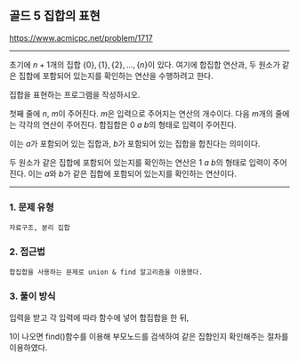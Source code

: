 ## 골드 5 집합의 표현

https://www.acmicpc.net/problem/1717

---

초기에 $n+1$개의 집합 $\{0\}, \{1\}, \{2\}, \dots , \{n\}$이 있다. 여기에 합집합 연산과, 두 원소가 같은 집합에 포함되어 있는지를 확인하는 연산을 수행하려고 한다.

집합을 표현하는 프로그램을 작성하시오.

첫째 줄에 $n$, $m$이 주어진다. $m$은 입력으로 주어지는 연산의 개수이다. 다음 $m$개의 줄에는 각각의 연산이 주어진다. 합집합은 $0$ $a$ $b$의 형태로 입력이 주어진다. 

이는 $a$가 포함되어 있는 집합과, $b$가 포함되어 있는 집합을 합친다는 의미이다. 

두 원소가 같은 집합에 포함되어 있는지를 확인하는 연산은 $1$ $a$ $b$의 형태로 입력이 주어진다. 이는 $a$와 $b$가 같은 집합에 포함되어 있는지를 확인하는 연산이다.

---
### 1. 문제 유형

    자료구조, 분리 집합

### 2. 접근법

    합집합을 사용하는 문제로 union & find 알고리즘을 이용했다.

### 3. 풀이 방식

   입력을 받고 각 입력에 따라 함수에 넣어 합집합을 한 뒤,

   1이 나오면 find()함수를 이용해 부모노드를 검색하여 같은 집합인지 확인해주는 절차를 이용하였다.

